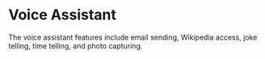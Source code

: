 # Voice Assistant
 The voice assistant features include email sending, Wikipedia access, joke telling, time telling, and photo capturing.
